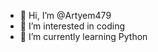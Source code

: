 - 👋 Hi, I’m @Artyem479
- 👀 I’m interested in coding
- 🌱 I’m currently learning Python

<!---
Artyem479/Artyem479 is a ✨ special ✨ repository because its `README.md` (this file) appears on your GitHub profile.
You can click the Preview link to take a look at your changes.
--->
